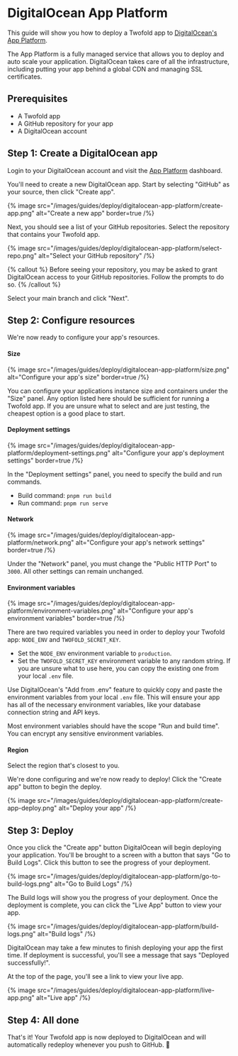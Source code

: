 # DigitalOcean App Platform

This guide will show you how to deploy a Twofold app to [DigitalOcean's App Platform](https://www.digitalocean.com/products/app-platform).

The App Platform is a fully managed service that allows you to deploy and auto scale your application. DigitalOcean takes care of all the infrastructure, including putting your app behind a global CDN and managing SSL certificates.

## Prerequisites

- A Twofold app
- A GitHub repository for your app
- A DigitalOcean account

## Step 1: Create a DigitalOcean app

Login to your DigitalOcean account and visit the [App Platform](https://cloud.digitalocean.com/apps) dashboard.

You'll need to create a new DigitalOcean app. Start by selecting "GitHub" as your source, then click "Create app".

{% image src="/images/guides/deploy/digitalocean-app-platform/create-app.png" alt="Create a new app" border=true /%}

Next, you should see a list of your GitHub repositories. Select the repository that contains your Twofold app.

{% image src="/images/guides/deploy/digitalocean-app-platform/select-repo.png" alt="Select your GitHub repository" /%}

{% callout %}
Before seeing your repository, you may be asked to grant DigitalOcean access to your GitHub repositories. Follow the prompts to do so.
{% /callout %}

Select your main branch and click "Next".

## Step 2: Configure resources

We're now ready to configure your app's resources.

#### Size

{% image src="/images/guides/deploy/digitalocean-app-platform/size.png" alt="Configure your app's size" border=true /%}

You can configure your applications instance size and containers under the "Size" panel. Any option listed here should be sufficient for running a Twofold app. If you are unsure what to select and are just testing, the cheapest option is a good place to start.

#### Deployment settings

{% image src="/images/guides/deploy/digitalocean-app-platform/deployment-settings.png" alt="Configure your app's deployment settings" border=true /%}

In the "Deployment settings" panel, you need to specify the build and run commands.

- Build command: `pnpm run build`
- Run command: `pnpm run serve`

#### Network

{% image src="/images/guides/deploy/digitalocean-app-platform/network.png" alt="Configure your app's network settings" border=true /%}

Under the "Network" panel, you must change the "Public HTTP Port" to `3000`. All other settings can remain unchanged.

#### Environment variables

{% image src="/images/guides/deploy/digitalocean-app-platform/environment-variables.png" alt="Configure your app's environment variables" border=true /%}

There are two required variables you need in order to deploy your Twofold app: `NODE_ENV` and `TWOFOLD_SECRET_KEY`.

- Set the `NODE_ENV` environment variable to `production`.
- Set the `TWOFOLD_SECRET_KEY` environment variable to any random string. If you are unsure what to use here, you can copy the existing one from your local `.env` file.

Use DigitalOcean's "Add from .env" feature to quickly copy and paste the environment variables from your local `.env` file. This will ensure your app has all of the necessary environment variables, like your database connection string and API keys.

Most environment variables should have the scope "Run and build time". You can encrypt any sensitive environment variables.

#### Region

Select the region that's closest to you.

We're done configuring and we're now ready to deploy! Click the "Create app" button to begin the deploy.

{% image src="/images/guides/deploy/digitalocean-app-platform/create-app-deploy.png" alt="Deploy your app" /%}

## Step 3: Deploy

Once you click the "Create app" button DigitalOcean will begin deploying your application. You'll be brought to a screen with a button that says "Go to Build Logs". Click this button to see the progress of your deployment.

{% image src="/images/guides/deploy/digitalocean-app-platform/go-to-build-logs.png" alt="Go to Build Logs" /%}

The Build logs will show you the progress of your deployment. Once the deployment is complete, you can click the "Live App" button to view your app.

{% image src="/images/guides/deploy/digitalocean-app-platform/build-logs.png" alt="Build logs" /%}

DigitalOcean may take a few minutes to finish deploying your app the first time. If deployment is successful, you'll see a message that says "Deployed successfully!".

At the top of the page, you'll see a link to view your live app.

{% image src="/images/guides/deploy/digitalocean-app-platform/live-app.png" alt="Live app" /%}

## Step 4: All done

That's it! Your Twofold app is now deployed to DigitalOcean and will automatically redeploy whenever you push to GitHub. 🎉
